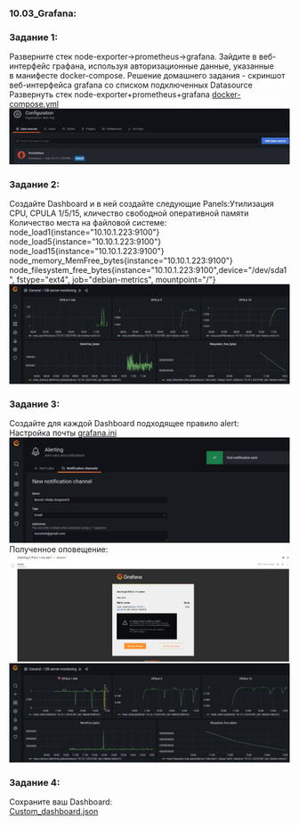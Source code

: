 ### 10.03_Grafana: </br>
### Задание 1: </br>
Разверните стек node-exporter->prometheus->grafana. Зайдите в веб-интерфейс графана, используя авторизационные данные, указанные </br>
в манифесте docker-compose. Решение домашнего задания - скриншот веб-интерфейса grafana со списком подключенных Datasource </br>
Развернуть стек node-exporter+prometheus+grafana [docker-compose.yml](https://github.com/murzinvit/10.03_Grafana/blob/28ef297f1c8bd89cd8176604de0b8e18a0bc553c/docker-compose.yml) </br>
![grafana_datasource](https://github.com/murzinvit/screen/blob/32d88c2706c477d46736e53e48fcc02a5ace2e6c/Grafana_datasource_1.jpg) </br>
### Задание 2: </br>
Создайте Dashboard и в ней создайте следующие Panels:Утилизация CPU, CPULA 1/5/15, кличество свободной оперативной памяти </br>
Количество места на файловой системе: </br>
node_load1{instance="10.10.1.223:9100"} </br>
node_load5{instance="10.10.1.223:9100"} </br>
node_load15{instance="10.10.1.223:9100"} </br>
node_memory_MemFree_bytes{instance="10.10.1.223:9100"} </br>
node_filesystem_free_bytes{instance="10.10.1.223:9100",device="/dev/sda1", fstype="ext4", job="debian-metrics", mountpoint="/"} </br>
![grafana_dashboards](https://github.com/murzinvit/screen/blob/b7728cd1f21698d2151f61ba44c6659b49e3c745/Grafana_dasboard_1.jpg) </br>
### Задание 3: </br>
Создайте для каждой Dashboard подходящее правило alert: </br>
Настройка почты [grafana.ini](https://github.com/murzinvit/10.03_Grafana/blob/fc57b016e04897146e78821471defe607559eac4/configs/grafana.ini) </br>
![Grafana_test_notification](https://github.com/murzinvit/screen/blob/e05d7c813c4916da522de995a8633f39d8bf4f5b/Grafana_test_notification.jpg) </br>
Полученное оповещение: </br>
![Grafana_test_notification](https://github.com/murzinvit/screen/blob/83f8bb31b75afd39852f37b80f934fbdf6f06848/Grafana_message_alert.jpg) </br>
![Grafana_alert_dasboard_state](https://github.com/murzinvit/screen/blob/c6f21a06f8b4db373c7c8a4ae51759763058da28/Grafana_alert_dasboard_state.jpg) </br>
### Задание 4: </br>
Сохраните ваш Dashboard: </br>
[Custom_dashboard.json](https://github.com/murzinvit/10.03_Grafana/blob/f3647b6662bb7db8e7adeec222a1e11fffb7a9a2/Custom_dashboard.json) </br>
